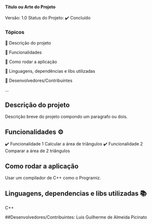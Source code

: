 #### Titulo ou Arte do Projeto
Versão: 1.0
Status do Projeto: ✔️ Concluído

### Tópicos
🔹 Descrição do projeto

🔹 Funcionalidades

🔹 Como rodar a aplicação

🔹 Linguagens, dependências e libs utilizadas

🔹 Desenvolvedores/Contribuintes

...

## Descrição do projeto
Descrição breve do projeto compondo um paragrafo ou dois.

## Funcionalidades ⚙️
✔️ Funcionalidade 1
  Calcular a área de triângulos
✔️ Funcionalidade 2
  Comparar a área de 2 triângulos
  
## Como rodar a aplicação
Usar um compilador de C++ como o Programiz.

## Linguagens, dependencias e libs utilizadas 📚
C++

##Desenvolvedores/Contribuintes:
Luis Guilherme de Almeida Picinato
